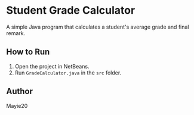 # Student Grade Calculator

A simple Java program that calculates a student's average grade and final remark.

## How to Run
1. Open the project in NetBeans.
2. Run `GradeCalculator.java` in the `src` folder.

## Author
Mayie20
